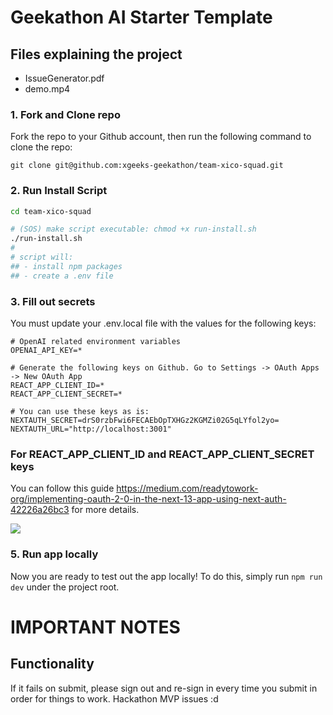 # Geekathon AI Starter Template

## Files explaining the project

- IssueGenerator.pdf
- demo.mp4

### 1. Fork and Clone repo

Fork the repo to your Github account, then run the following command to clone the repo:

```
git clone git@github.com:xgeeks-geekathon/team-xico-squad.git
```

### 2. Run Install Script

```sh
cd team-xico-squad

# (SOS) make script executable: chmod +x run-install.sh
./run-install.sh
#
# script will:
## - install npm packages
## - create a .env file
```

### 3. Fill out secrets

You must update your .env.local file with the values for the following keys:

```
# OpenAI related environment variables
OPENAI_API_KEY=*

# Generate the following keys on Github. Go to Settings -> OAuth Apps -> New OAuth App
REACT_APP_CLIENT_ID=*
REACT_APP_CLIENT_SECRET=*

# You can use these keys as is:
NEXTAUTH_SECRET=drS0rzbFwi6FECAEbOpTXHGz2KGMZi02G5qLYfol2yo=
NEXTAUTH_URL="http://localhost:3001"
```

### For REACT_APP_CLIENT_ID and REACT_APP_CLIENT_SECRET keys

You can follow this guide https://medium.com/readytowork-org/implementing-oauth-2-0-in-the-next-13-app-using-next-auth-42226a26bc3 for more details.

<img src="https://miro.medium.com/v2/resize:fit:1400/format:webp/1*W6s94tfVmwq9Ko_Vhootqg.png">

### 5. Run app locally

Now you are ready to test out the app locally! To do this, simply run `npm run dev` under the project root.

# IMPORTANT NOTES

## Functionality

If it fails on submit, please sign out and re-sign in every time you submit in order for things to work.
Hackathon MVP issues :d
